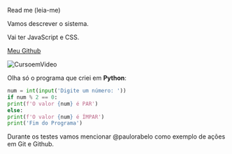 Read me (leia-me)

Vamos descrever o sistema.

Vai ter JavaScript e CSS.



[Meu Github](https://gustavoguanabara.github.io)

![CursoemVideo](https://www.cursoemvideo.com/wp-content/uploads/2019/08/cursoemvideo-logo.png)



Olha só o programa que criei em
 **Python**:

```python
num = int(input('Digite um número: '))
if num % 2 == 0:
print(f'O valor {num} é PAR')
else:
print(f'O valor {num} é ÍMPAR')
print('Fim do Programa')
```



Durante os testes vamos mencionar @paulorabelo como exemplo de ações em Git e Github.



